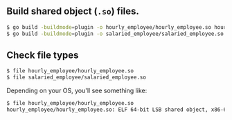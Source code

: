 ## Build shared object (`.so`) files.

```bash
$ go build -buildmode=plugin -o hourly_employee/hourly_employee.so hourly_employee/hourly_employee.go
$ go build -buildmode=plugin -o salaried_employee/salaried_employee.so salaried_employee/salaried_employee.go
```

## Check file types

```bash
$ file hourly_employee/hourly_employee.so
$ file salaried_employee/salaried_employee.so
```

Depending on your OS, you'll see something like:

```bash
$ file hourly_employee/hourly_employee.so
hourly_employee/hourly_employee.so: ELF 64-bit LSB shared object, x86-64, version 1 (SYSV), dynamically linked, BuildID...
```
